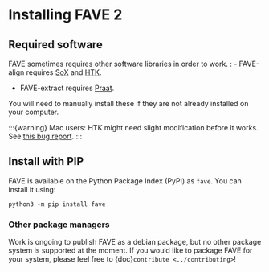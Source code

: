 # Installing FAVE 2

## Required software

FAVE sometimes requires other software libraries in order to work.
: - FAVE-align requires [SoX](http://sox.sourceforge.net/) and [HTK](https://htk.eng.cam.ac.uk/).
  - FAVE-extract requires [Praat](https://www.fon.hum.uva.nl/praat/).

You will need to manually install these if they are not already installed on your computer.

:::{warning}
Mac users: HTK might need slight modification before it works. See [this bug report](https://github.com/JoFrhwld/FAVE/issues/48).
:::

## Install with PIP

FAVE is available on the Python Package Index (PyPI) as `fave`. You can install it using:

```console
python3 -m pip install fave
```

### Other package managers

Work is ongoing to publish FAVE as a debian package, but no other package system is supported at the moment. If you would like to package FAVE for your system, please feel free to {doc}`contribute <../contributing>`!
